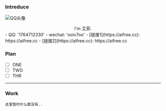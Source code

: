<script>
  document.querySelector("body > header > h1").innerText='W e l c o m e !';
  </script><script>
  document.querySelector("#content > footer > span").innerText = 'xxx';
</script>
<style>
#content > p > img{
   display: block;
   width: 150px;
   margin-left: auto;
   margin-right: auto;
   border: 2px solid #000;
   border-radius：0 !important;
   height: auto;
  }
</style>
### Intreduce

 ![QQ头像](https://q1.qlogo.cn/g?b=qq&nk=1764712330&s=640)
 <center>I'm 艾菲.</center>
 - QQ: '1764712330'
 - wechat: 'ooiv7oo'
 - [链接1](https://aifree.cc):  https://aifree.cc
 - [链接2](https://aifree.cc):  https://aifree.cc

### Plan
- [ ] ONE
- [ ] TWO
- [ ] THR

---
### Work


```123
这里暂时什么都没有..
```
